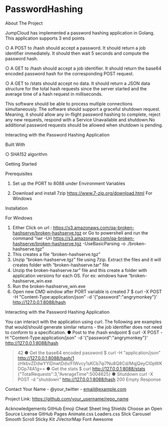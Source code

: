 # PasswordHashing


About The Project

JumpCloud has implemented a password hashing application in Golang. This application supports 3 end points 

  ○ A POST to /hash should accept a password. It should return a job identifier immediately. It should then wait 5 seconds and compute the password hash. 
  
  ○ A GET to /hash should accept a job identifier. It should return the base64 encoded password hash for the corresponding POST request.
  
  ○ A GET to /stats should accept no data. It should return a JSON data structure for the total hash requests since the server started and the average time of a hash request in     milliseconds.
  
This software should be able to process multiple connections simultaneously. The software should support a graceful shutdown request. Meaning, it should allow any
in-flight password hashing to complete, reject any new requests, respond with a Service Unavailable and shutdown.No additional password requests should be allowed when shutdown is pending.

Interacting with the Password Hashing Application

Built With
  
  ○ SHA152 algorithm

Getting Started

Prerequisites

1. Set up the PORT to 8088 under Environment Variables
 
2. Download and install 7zip
https://www.7-zip.org/download.html
For Windows

Installation

For Windows

1. Either Click on url : https://s3.amazonaws.com/qa-broken-hashserve/broken-hashserve.tgz 
or
Go to powershell and run the command “iwr -Uri https://s3.amazonaws.com/qa-broken-hashserve/broken-hashserve.tgz -UseBasicParsing -o ./broken-hashserve.tgz”
2. This creates a file “broken-hashserve.tgz”
3. Unzip “broken-hashserve.tgz” file using 7zip. Extract the files and it will creates folder with “broken-hashserve.tar” file 
4. Unzip the broken-hashserve.tar” file and this create a folder with application versions for each OS. For ex: windows have “broken-hashserve_win.exe
5. Run the broken-hashserve_win.exe 
6. Open new CMD window after PORT variable is created
7 $ curl -X POST -H "Content-Type:application/json" -d '{"password":"angrymonkey"}' http://127.0.0.1:8088/hash

Interacting with the Password Hashing Application

You can interact with the application using curl. The following are examples that would/should generate similar returns - the job identifier does not need to conform to a specification.
● Post to the /hash endpoint
$ curl -X POST -H "Content-Type:application/json" -d '{"password":"angrymonkey"}' http://127.0.0.1:8088/hash
> 42
● Get the base64 encoded password
$ curl -H "application/json" http://127.0.0.1:8088/hash/1
> zHkbvZDdwYYiDnwtDdv/FIWvcy1sKCb7qi7Nu8Q8Cd/MqjQeyCI0pWKDGp74A1g==
● Get the stats
$ curl http://127.0.0.1:8088/stats
> {"TotalRequests":3,"AverageTime":5004625}
● Shutdown
curl -X POST -d "shutdown" http://127.0.0.1:8088/hash
> 200 Empty Response
 
Contact
Your Name - @your_twitter - email@example.com

Project Link: https://github.com/your_username/repo_name

Acknowledgements
GitHub Emoji Cheat Sheet
Img Shields
Choose an Open Source License
GitHub Pages
Animate.css
Loaders.css
Slick Carousel
Smooth Scroll
Sticky Kit
JVectorMap
Font Awesome
